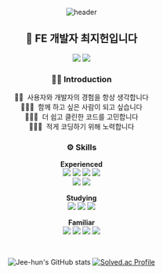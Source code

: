<div align="center">

![header](https://capsule-render.vercel.app/api?type=waving&color=timeGradient&section=header&text=👋🏻%20안녕하세요!&fontSize=40&fontAlignY=48&height=150&animation=fadeIn)
<h2>🌱 FE 개발자 최지헌입니다</h2>

<a href="https://jee-hun.notion.site" target="_blank"><img src="https://img.shields.io/badge/About_Me-ffffff?style=for-the-badge&logo=Notion&logoColor=000000"/></a>
<a href="https://www.linkedin.com/in/developer-jeehun" target="_blank"><img src="https://img.shields.io/badge/About_Me-0A66C2?style=for-the-badge&logo=LinkedIn&logoColor=ffffff"/></a>

<h3>🙌🏻 Introduction</h3>

👦🏻&nbsp; 사용자와 개발자의 경험을 항상 생각합니다<br>
🙆🏻‍♂️&nbsp; 함께 하고 싶은 사람이 되고 싶습니다<br>
👨🏻‍💻&nbsp; 더 쉽고 클린한 코드를 고민합니다<br>
🙅🏻‍♂️&nbsp; 적게 코딩하기 위해 노력합니다

<h3>⚙️ Skills</h3>

**Experienced**<br>
<img src="https://img.shields.io/badge/React-23272f?style=for-the-badge&logo=React&logoColor=61DAFB"/>
<img src="https://img.shields.io/badge/Javascript-F7DF1E?style=for-the-badge&logo=Javascript&logoColor=000000"/>
<img src="https://img.shields.io/badge/HTML-E34F26?style=for-the-badge&logo=HTML5&logoColor=ffffff"/>
<img src="https://img.shields.io/badge/CSS-1572B6?style=for-the-badge&logo=CSS3&logoColor=ffffff"/><br>
<img src="https://img.shields.io/badge/Figma-A259FF?style=for-the-badge&logo=Figma&logoColor=ffffff"/>
<img src="https://img.shields.io/badge/Notion-ffffff?style=for-the-badge&logo=Notion&logoColor=000000"/>

**Studying**<br>
<img src="https://img.shields.io/badge/Typescript-3178C6?style=for-the-badge&logo=Typescript&logoColor=ffffff"/>
<img src="https://img.shields.io/badge/React Query-FF4154?style=for-the-badge&logo=React Query&logoColor=ffffff"/>
<img src="https://img.shields.io/badge/Tailwind CSS-0F172A?style=for-the-badge&logo=Tailwind CSS&logoColor=06B6D4"/>

**Familiar**<br>
<img src="https://img.shields.io/badge/Redux-764ABC?style=for-the-badge&logo=Redux&logoColor=ffffff"/>
<img src="https://img.shields.io/badge/Recoil-3578E5?style=for-the-badge&logo=Recoil&logoColor=ffffff"/>
<img src="https://img.shields.io/badge/styled-DB7093?style=for-the-badge&logo=styled-components&logoColor=ffffff"/>
<img src="https://img.shields.io/badge/Node.js-333333?style=for-the-badge&logo=Node.js&logoColor=66CC33"/>
<!-- <img src="https://img.shields.io/badge/Sass-CC6699?style=for-the-badge&logo=Sass&logoColor=ffffff"/> -->

<br>

![Jee-hun's GitHub stats](https://github-readme-stats.vercel.app/api?username=imYourChoi&hide_title=true&hide_rank=true&show_icons=true&theme=graywhite&border_radius=10&hide_border=true&count_private=true&number_format=long&line_height=26)
[![Solved.ac Profile](http://mazassumnida.wtf/api/v2/generate_badge?boj=david4008)](https://solved.ac/david4008)<br/>

</div>
